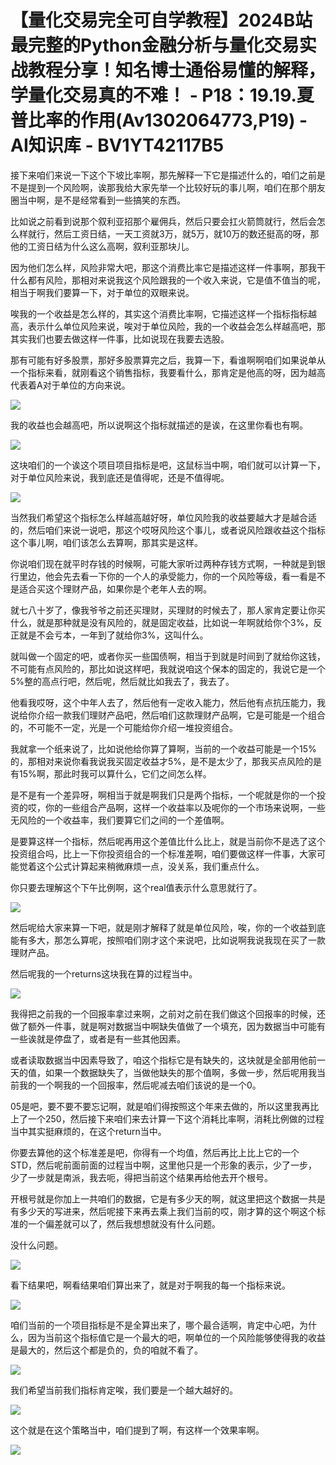 # 【量化交易完全可自学教程】2024B站最完整的Python金融分析与量化交易实战教程分享！知名博士通俗易懂的解释，学量化交易真的不难！ - P18：19.19.夏普比率的作用(Av1302064773,P19) - AI知识库 - BV1YT42117B5

接下来咱们来说一下这个下坡比率啊，那先解释一下它是描述什么的，咱们之前是不是提到一个风险啊，诶那我给大家先举一个比较好玩的事儿啊，咱们在那个朋友圈当中啊，是不是经常看到一些搞笑的东西。

比如说之前看到说那个叙利亚招那个雇佣兵，然后只要会扛火箭筒就行，然后会怎么样就行，然后工资日结，一天工资就3万，就5万，就10万的数还挺高的呀，那他的工资日结为什么这么高啊，叙利亚那块儿。

因为他们怎么样，风险非常大吧，那这个消费比率它是描述这样一件事啊，那我干什么都有风险，那相对来说我这个风险跟我的一个收入来说，它是值不值当的呢，相当于啊我们要算一下，对于单位的双眼来说。

唉我的一个收益是怎么样的，其实这个消费比率啊，它描述这样一个指标指标越高，表示什么单位风险来说，唉对于单位风险，我的一个收益会怎么样越高吧，那其实我们也要去做这样一件事，比如说现在我要去选股。

那有可能有好多股票，那好多股票算完之后，我算一下，看谁啊啊咱们如果说单从一个指标来看，就刚看这个销售指标，我要看什么，那肯定是他高的呀，因为越高代表着A对于单位的方向来说。



![](img/0f2b0388e705d028a1791fa986be24e6_1.png)

我的收益也会越高吧，所以说啊这个指标就描述的是诶，在这里你看也有啊。

![](img/0f2b0388e705d028a1791fa986be24e6_3.png)

这块咱们的一个诶这个项目项目指标是吧，这鼠标当中啊，咱们就可以计算一下，对于单位风险来说，我到底还是值得呢，还是不值得呢。



![](img/0f2b0388e705d028a1791fa986be24e6_5.png)

当然我们希望这个指标怎么样越高越好呀，单位风险我的收益要越大才是越合适的，然后咱们来说一说吧，那这个哎呀风险这个事儿，或者说风险跟收益这个指标这个事儿啊，咱们该怎么去算啊，那其实是这样。

你说咱们现在就平时存钱的时候啊，可能大家听过两种存钱方式啊，一种就是到银行里边，他会先去看一下你的一个人的承受能力，你的一个风险等级，看一看是不是适合买这个理财产品，如果你是个老年人去的啊。

就七八十岁了，像我爷爷之前还买理财，买理财的时候去了，那人家肯定要让你买什么，就是那种就是没有风险的，就是固定收益，比如说一年啊就给你个3%，反正就是不会亏本，一年到了就给你3%，这叫什么。

就叫做一个固定的吧，或者你买一些国债啊，相当于到就是时间到了就给你这钱，不可能有点风险的，那比如说这样吧，我就说咱这个保本的固定的，我说它是一个5%整的高点行吧，然后呢，然后就比如我去了，我去了。

他看我哎呀，这个中年人去了，然后他有一定收入能力，然后他有点抗压能力，我说给你介绍一款我们理财产品吧，然后咱们这款理财产品啊，它是可能是一个组合的，不可能不一定，光是一个可能给你介绍一堆投资组合。

我就拿一个纸来说了，比如说他给你算了算啊，当前的一个收益可能是一个15%的，那相对来说你看我说我买固定收益才5%，是不是太少了，那我买点风险的是有15%啊，那此时我可以算什么，它们之间怎么样。

是不是有一个差异呀，啊相当于就是啊我们只是两个指标，一个呢就是你的一个投资的哎，你的一些组合产品啊，这样一个收益率以及呢你的一个市场来说啊，一些无风险的一个收益率，我们要算它们之间的一个差值啊。

是要算这样一个指标，然后呢再用这个差值比什么比上，就是当前你不是选了这个投资组合吗，比上一下你投资组合的一个标准差啊，咱们要做这样一件事，大家可能觉着这个公式计算起来稍微麻烦一点，没关系，我们重点什么。

你只要去理解这个下午比例啊，这个real值表示什么意思就行了。

![](img/0f2b0388e705d028a1791fa986be24e6_7.png)

然后呢给大家来算一下吧，就是刚才解释了就是单位风险，唉，你的一个收益到底能有多大，那怎么算呢，按照咱们刚才这个来说吧，比如说啊我说我现在买了一款理财产品。

然后呢我的一个returns这块我在算的过程当中。

![](img/0f2b0388e705d028a1791fa986be24e6_9.png)

我得把之前我的一个回报率拿过来啊，之前对之前在我们做这个回报率的时候，还做了额外一件事，就是啊对数据当中啊缺失值做了一个填充，因为数据当中可能有一些诶就是停盘了，或者是有一些其他因素。

或者读取数据当中因素导致了，咱这个指标它是有缺失的，这块就是全部用他前一天的值，如果一个数据缺失了，当做他缺失的那个值啊，多做一步，然后呢用我当前我的一个啊我的一个回报率，然后呢减去咱们该说的是一个0。

05是吧，要不要不要忘记啊，就是咱们得按照这个年来去做的，所以这里我再比上了一个250，然后接下来咱们来去计算一下这个消耗比率啊，消耗比例做的过程当中其实挺麻烦的，在这个return当中。

你要去算他的这个标准差是吧，你得有一个均值，然后再比上比上它的一个STD，然后呢前面前面的过程当中啊，这里他只是一个形象的表示，少了一步，少了一步就是南派，我去呃，得把当前这个结果再给他去开个根号。

开根号就是你加上一共咱们的数据，它是有多少天的啊，就这里把这个数据一共是有多少天的写进来，然后呢接下来再去乘上我们当前的哎，刚才算的这个啊这个标准的一个偏差就可以了，然后我想想就没有什么问题。

没什么问题。

![](img/0f2b0388e705d028a1791fa986be24e6_11.png)

看下结果吧，啊看结果咱们算出来了，就是对于啊我的每一个指标来说。

![](img/0f2b0388e705d028a1791fa986be24e6_13.png)

咱们当前的一个项目指标是不是全算出来了，哪个最合适啊，肯定中心吧，为什么，因为当前这个指标值它是一个最大的吧，啊单位的一个风险能够使得我的收益是最大的，然后这个都是负的，负的咱就不看了。



![](img/0f2b0388e705d028a1791fa986be24e6_15.png)

我们希望当前我们指标肯定唉，我们要是一个越大越好的。

![](img/0f2b0388e705d028a1791fa986be24e6_17.png)

这个就是在这个策略当中，咱们提到了啊，有这样一个效果率啊。

![](img/0f2b0388e705d028a1791fa986be24e6_19.png)
